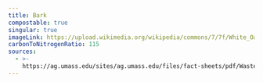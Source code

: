 ```yaml
---
title: Bark
compostable: true
singular: true
imageLink: https://upload.wikimedia.org/wikipedia/commons/7/7f/White_Oak_Quercus_alba_Tree_Bark_3264px.jpg
carbonToNitrogenRatio: 115
sources:
  - >-
    https://ag.umass.edu/sites/ag.umass.edu/files/fact-sheets/pdf/WasteManagementAndComposting09-57_0.pdf
---
```


